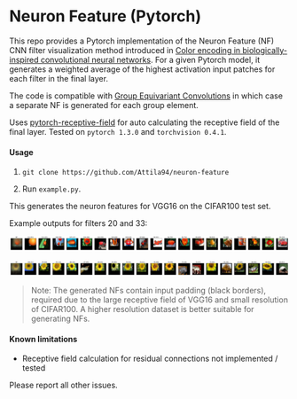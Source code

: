 # Neuron Feature (Pytorch)
This repo provides a Pytorch implementation of the Neuron Feature (NF) CNN filter visualization method introduced in [Color encoding in biologically-inspired convolutional neural networks](https://www.sciencedirect.com/science/article/pii/S0042698918300592). For a given Pytorch model, it generates a weighted average of the highest activation input patches for each filter in the final layer.

The code is compatible with [Group Equivariant Convolutions](https://github.com/adambielski/GrouPy) in which case a separate NF is generated for each group element.

Uses [pytorch-receptive-field](https://github.com/Fangyh09/pytorch-receptive-field) for auto calculating the receptive field of the final layer. Tested on `pytorch 1.3.0` and `torchvision 0.4.1`.

#### Usage

1. `git clone https://github.com/Attila94/neuron-feature`

2. Run `example.py`.

This generates the neuron features for VGG16 on the CIFAR100 test set.

Example outputs for filters 20 and 33:

![f_20](f_20.png)

![f_33](f_33.png)

> Note: The generated NFs contain input padding (black borders), required due to the large receptive field of VGG16 and small resolution of CIFAR100. A higher resolution dataset is better suitable for generating NFs.

#### Known limitations

- Receptive field calculation for residual connections not implemented / tested

Please report all other issues.
